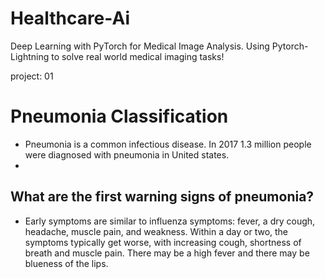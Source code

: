 # Healthcare-Ai

Deep Learning with PyTorch for Medical Image Analysis. Using Pytorch-Lightning to solve real world medical imaging tasks!


project: 01
# Pneumonia Classification 


* Pneumonia is a common infectious disease. In 2017 1.3 million people were diagnosed with pneumonia in United states.
* 

## What are the first warning signs of pneumonia?

- Early symptoms are similar to influenza symptoms: fever, a dry cough, headache, muscle pain, and weakness. Within a day or two, the symptoms typically get worse, with increasing cough, shortness of breath and muscle pain. There may be a high fever and there may be blueness of the lips.
